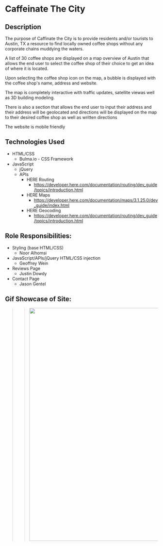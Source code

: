 # Caffeinate The City

## Description
The purpose of Caffinate the City is to provide residents and/or tourists to Austin, TX a resource to find locally owned coffee shops without any corporate chains muddying the waters. 

A list of 30 coffee shops are displayed on a map overview of Austin that allows the end user to select the coffee shop of their choice to get an idea of where it is located.

Upon selecting the coffee shop icon on the map, a bubble is displayed with the coffee shop's name, address and website. 

The map is completely interactive with traffic updates, satellite viewas well as 3D building modeling. 

There is also a section that allows the end user to input their address and their address will be geolocated and directions will be displayed on the map to their desired coffee shop as well as written directions

The website is mobile friendly

## Technologies Used
* HTML/CSS
  * Bulma.io - CSS Framework
* JavaScript
  * jQuery
  * APIs
    * HERE Routing
      * https://developer.here.com/documentation/routing/dev_guide/topics/introduction.html
    * HERE Maps
      * https://developer.here.com/documentation/maps/3.1.25.0/dev_guide/index.html
    * HERE Geocoding
      * https://developer.here.com/documentation/routing/dev_guide/topics/introduction.html

## Role Responsibilities:
* Styling (base HTML/CSS)
  * Noor Alhomsi
* JavaScript/APIs/jQuery HTML/CSS injection
  * Geoffrey Wein
* Reviews Page
  * Justin Dowdy
* Contact Page
  * Jason Gentel

## Gif Showcase of Site:
>><img src="./assets/images/caffeinate-showcase.gif" width="768" height="768" />
